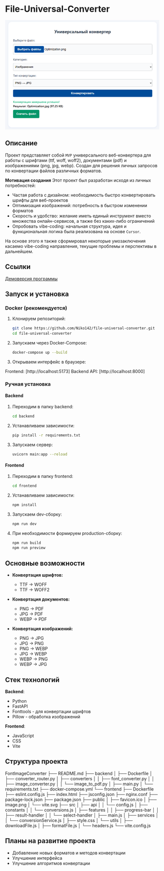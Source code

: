 # File-Universal-Converter

![Скриншот программы](/frontend/public/image.png)

## Описание

Проект представляет собой `MVP` универсального веб-конвертера для работы с шрифтами (ttf, woff, woff2), документами (pdf) и изображениями (png, jpg, webp). Создан для решения личных запросов по конвертации файлов различных форматов.

**Мотивация создания**
Этот проект был разработан исходя из личных потребностей:

- Частая работа с дизайном: необходимость быстро конвертировать шрифты для веб-проектов
- Оптимизация изображений: потребность в быстром изменении форматов
- Скорость и удобство: желание иметь единый инструмент вместо множества онлайн-сервисов, а также без каких-либо ограничений
- Опробовать vibe-coding: начальная структура, идея и функциональная логика была реализована на основе `Cursor`.

На основе этого я также сформировал некоторые умозаключения касаемо vibe-coding направления, текущие проблемы и перспективы в дальнейшем.

## Ссылки

[Демоверсия программы](https://file-universal-converter.onrender.com)

## Запуск и установка

### Docker (рекомендуется)

1. Клонируем репозиторий:

   ```bash
   git clone https://github.com/Niko142/file-universal-converter.git
   cd file-universal-converter
   ```

2. Запускаем через Docker-Compose:

   ```bash
   docker-compose up --build
   ```

3. Открываем интерфейс в браузере:

Frontend: [http://localhost:5173]
Backend API: [http://localhost:8000]

### Ручная установка

#### Backend

1. Переходим в папку backend:

   ```bash
   cd backend
   ```

2. Устанавливаем зависимости:

   ```bash
   pip install -r requirements.txt
   ```

3. Запускаем сервер:

   ```bash
   uvicorn main:app --reload
   ```

#### Frontend

1. Переходим в папку frontend:

   ```bash
   cd frontend
   ```

2. Устанавливаем зависимости:

   ```bash
   npm install
   ```

3. Запускаем dev-сборку:

   ```bash
   npm run dev
   ```

4. При необходимости формируем production-сборку:

   ```bash
   npm run build
   npm run preview
   ```

## Основные возможности

- **Конвертация шрифтов:**

  - TTF → WOFF
  - TTF → WOFF2

- **Конвертация документов:**
  - PNG → PDF
  - JPG → PDF
  - WEBP → PDF
- **Конвертация изображений:**
  - PNG → JPG
  - JPG → PNG
  - PNG → WEBP
  - JPG → WEBP
  - WEBP → PNG
  - WEBP → JPG

## Стек технологий

**Backend**:

- Python
- FastAPI
- Fonttools - для конвертации шрифтов
- Pillow - обработка изображений

**Frontend**:

- JavaScript
- CSS
- Vite

## Структура проекта

<!-- prettier-ignore -->
FontImageConverter
├── README.md
├── backend
│   ├── Dockerfile
│   ├── converter_router.py
│   ├── converters
│   │   ├── font_converter.py
│   │   ├── image_converter.py
│   │   └── image_to_pdf.py
│   ├── main.py
│   └── requirements.txt
├── docker-compose.yml
└── frontend
    ├── Dockerfile
    ├── eslint.config.js
    ├── index.html
    ├── jsconfig.json
    ├── nginx.conf
    ├── package-lock.json
    ├── package.json
    ├── public
    │   ├── favicon.ico
    │   ├── image.png
    │   └── vite.svg
    ├── src
    │   ├── api
    │   │   └── config.js
    │   ├── constants
    │   │   └── conversions.js
    │   ├── features
    │   │   ├── progress-bar
    │   │   ├── result-handler
    │   │   └── select-handler
    │   ├── main.js
    │   ├── services
    │   │   └── conversionService.js
    │   ├── style.css
    │   └── utils
    │       ├── downloadFile.js
    │       ├── formatFile.js
    │       └── headers.js
    └── vite.config.js

## Планы на развитие проекта

- Добавление новых форматов и методов конвертации
- Улучшение интерфейса
- Улучшение алгоритмов конвертации
